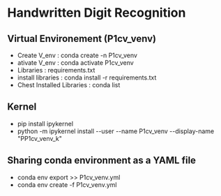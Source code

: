 # Handwritten Digit Recognition

## Virtual Environement (P1cv_venv)

* Create V_env : conda create -n P1cv_venv
* ativate V_env : conda activate P1cv_venv
* Libraries : requirements.txt
* install libraries : conda install -r requirements.txt
* Chest Installed Libraries : conda list

## Kernel
* pip install ipykernel
* python -m ipykernel install --user --name P1cv_venv --display-name "PP1cv_venv_k"

## Sharing conda environment as a YAML file
* conda env export >> P1cv_venv.yml
* conda env create -f P1cv_venv.yml